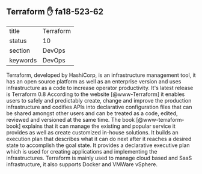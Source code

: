 ## Terraform :hand: fa18-523-62


|          |               |
| -------- | ------------- |
| title    | Terraform     | 
| status   | 10            |
| section  | DevOps        |
| keywords | DevOps        |



Terraform, developed by HashiCorp, is an infrastructure management
tool, it has an open source platform as well as an enterprise version
and uses infrastructure as a code to increase operator
productivity. It's latest release is Terraform 0.8 According to the
website [@www-Terraform] it enables users to safely and
predictably create, change and improve the production infrastructure
and codifies APIs into declarative configuration files that can be
shared amongst other users and can be treated as a code, edited,
reviewed and versioned at the same time. The
book [@www-terraform-book] explains that it can manage the
existing and popular service it provides as well as create customized
in-house solutions. It builds an execution plan that describes what it
can do next after it reaches a desired state to accomplish the goal
state. It provides a declarative executive plan which is used for
creating applications and implementing the infrastructures. Terraform
is mainly used to manage cloud based and SaaS infrastructure, it also
supports Docker and VMWare vSphere.
     
